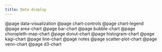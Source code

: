 ```yaml
---
title: Data display
---
```


@page data-visualization
@page chart-controls
@page chart-legend
@page area-chart
@page bar-chart
@page bubble-chart
@page choropleth-map-chart
@page donut-chart
@page histogram-chart
@page kagi-chart
@page line-chart
@page notes
@page scatter-plot-chart
@page venn-chart
@page d3-chart
